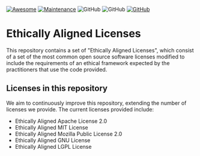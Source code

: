 [![Awesome](images/awesome.svg)](https://github.com/sindresorhus/awesome)
[![Maintenance](https://img.shields.io/badge/Maintained%3F-YES-green.svg)](https://GitHub.com/Naereen/StrapDown.js/graphs/commit-activity)
![GitHub](https://img.shields.io/badge/Languages-MULTI-blue.svg)
![GitHub](https://img.shields.io/badge/License-MIT-lightgrey.svg)
[![GitHub](https://img.shields.io/twitter/follow/EthicalML.svg?label=Follow)](https://twitter.com/EthicalML/)

# Ethically Aligned Licenses

This repository contains a set of "Ethically Aligned Licenses", which consist of a set of the most common open source software licenses modified to include the requirements of an ethical framework expected by the practitioners that use the code provided.

## Licenses in this repository

We aim to continuously improve this repository, extending the number of licenses we provide. The current licenses provided include:

* Ethically Aligned Apache License 2.0
* Ethically Aligned MIT License
* Ethically Aligned Mozilla Public License 2.0
* Ethically Aligned GNU License
* Ethically Aligned LGPL License




